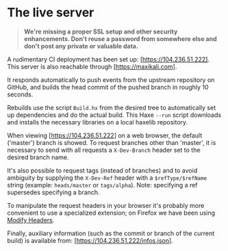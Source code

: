 The live server
===============

> **We're missing a proper SSL setup and other security enhancements.  Don't
> reuse a password from somewhere else and don't post any private or valuable
> data.**

A rudimentary CI deployment has been set up: [https://104.236.51.222].  This
server is also reachable through [https://maxikali.com].

It responds automatically to push events from the upstream repository on
GitHub, and builds the head commit of the pushed branch in roughly 10 seconds.

Rebuilds use the script `Build.hx` from the desired tree to automatically set
up dependencies and do the actual build.  This Haxe `--run` script downloads
and installs the necessary libraries on a local haxelib repository.

When viewing [https://104.236.51.222] on a web browser, the default ('master')
branch is showed.  To request branches other than 'master', it is necessary to
send with all requests a `X-Dev-Branch` header set to the desired branch name.

It's also possible to request tags (instead of branches) and to avoid ambiguity
by supplying the `X-Dev-Ref` header with a `$refType/$refName` string (example:
`heads/master` or `tags/alpha`).  Note: specifying a ref supersedes specifying
a branch.

To manipulate the request headers in your browser it's probably more convenient
to use a specialized extension; on Firefox we have been using [Modify Headers].

Finally, auxiliary information (such as the commit or branch of the current
build) is available from: [https://104.236.51.222/infos.json].

[Modify Headers]: https://addons.mozilla.org/en-US/firefox/addon/modify-headers/

